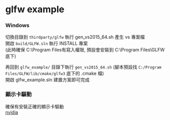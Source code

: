 # glfw example

### Windows
切換目錄到 `thirdparty/glfw` 執行 gen_vs2015_64.sh 產生 vs 專案檔  
開啟 `build/GLFW.sln` 執行 INSTALL 專案  
(此時確保 C:\Program Files有寫入權限, 預設會安裝到 C:\Program Files\GLFW 底下)  

再回到 `glfw_example/` 目錄下執行 `gen_vs2015_64.sh` (腳本預設找 `C:/Program Files/GLFW/lib/cmake/glfw3` 底下的 .cmake 檔)  
開啟 glfw_example.sln 建置方案即可完成  

### 顯示卡驅動
確保有安裝正確的顯示卡驅動  
[nvidia](http://www.nvidia.com.tw/Download/index.aspx?lang=tw)  
